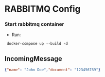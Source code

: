 # RABBITMQ Config

### Start rabbitmq container
- Run:
```shell
 docker-compose up --build -d
```

## IncomingMessage
```json
{"name": "John Doe","document": "123456789"}
```